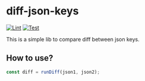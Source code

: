 # diff-json-keys

[![Lint](https://github.com/emirdeliz/upload-largest-files/actions/workflows/lint.yml/badge.svg)](https://github.com/emirdeliz/upload-largest-files/actions/workflows/lint.yml)
[![Test](https://github.com/emirdeliz/upload-largest-files/actions/workflows/test.yml/badge.svg)](https://github.com/emirdeliz/upload-largest-files/actions/workflows/test.yml)

This is a simple lib to compare diff between json keys.

## How to use?

```javascript
const diff = runDiff(json1, json2);
```

